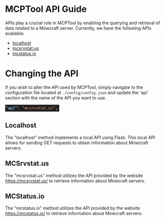 
# MCPTool API Guide

APIs play a crucial role in MCPTool by enabling the querying and retrieval of data related to a Minecraft server. Currently, we have the following APIs available:

- [localhost](#localhost)
- [mcsrvstat.us](#mcsrvstat.us)
- [mcstatus.io](#mcstatus.io)

# Changing the API
If you wish to alter the API used by MCPTool, simply navigate to the configuration file located at `./config/config.json` and update the 'api' section with the name of the API you want to use.

![API](../images/api.png)

## Localhost
The "localhost" method implements a local API using Flask. This local API allows for sending GET requests to obtain information about Minecraft servers.

## MCSrvstat.us
The "mcsrvstat.us" method utilizes the API provided by the website https://mcsrvstat.us/ to retrieve information about Minecraft servers.

## MCStatus.io
The "mcstatus.io" method utilizes the API provided by the website https://mcstatus.io/ to retrieve information about Minecraft servers.